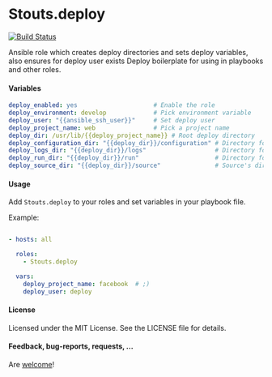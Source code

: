 Stouts.deploy
=============

[![Build Status](https://travis-ci.org/Stouts/Stouts.deploy.png)](https://travis-ci.org/Stouts/Stouts.deploy)

Ansible role which creates deploy directories and sets deploy variables, also ensures for deploy user exists
Deploy boilerplate for using in playbooks and other roles.

#### Variables

```yaml
deploy_enabled: yes                     # Enable the role
deploy_environment: develop             # Pick environment variable
deploy_user: "{{ansible_ssh_user}}"     # Set deploy user
deploy_project_name: web                # Pick a project name
deploy_dir: /usr/lib/{{deploy_project_name}} # Root deploy directory
deploy_configuration_dir: "{{deploy_dir}}/configuration" # Directory for placed configuration files
deploy_logs_dir: "{{deploy_dir}}/logs"                   # Directory for placed logs
deploy_run_dir: "{{deploy_dir}}/run"                     # Directory for run files
deploy_source_dir: "{{deploy_dir}}/source"               # Source's directory
```

#### Usage

Add `Stouts.deploy` to your roles and set variables in your playbook file.

Example:

```yaml

- hosts: all

  roles:
    - Stouts.deploy

  vars:
    deploy_project_name: facebook  # ;)
    deploy_user: deploy

```

#### License

Licensed under the MIT License. See the LICENSE file for details.

#### Feedback, bug-reports, requests, ...

Are [welcome](https://github.com/Stouts/Stouts.deploy/issues)!
